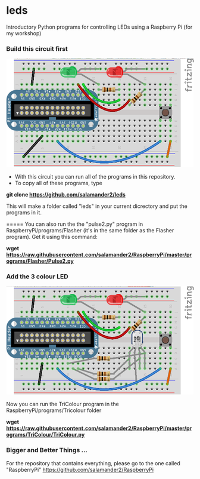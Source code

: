 leds
====

Introductory Python programs for controlling LEDs using a Raspberry Pi (for my workshop)

### Build this circuit first
![one](https://raw.githubusercontent.com/salamander2/leds/master/RPICircuit1_bb.png)


* With this circuit you can run all of the programs in this repository.
* To copy all of these programs, type 

**git clone https://github.com/salamander2/leds**

This will make a folder called "leds" in your current dicrectory and put the programs in it.

=====
You can also run the the "pulse2.py" program in RaspberryPi/programs/Flasher  (it's in the same folder as the Flasher program). Get it using this command: 

**wget https://raw.githubusercontent.com/salamander2/RaspberryPi/master/programs/Flasher/Pulse2.py**

### Add the 3 colour LED
![two](https://raw.githubusercontent.com/salamander2/leds/master/RPICircuit2_bb.png)

Now you can run the TriColour program in the RaspberryPi/programs/Tricolour folder

**wget https://raw.githubusercontent.com/salamander2/RaspberryPi/master/programs/TriColour/TriColour.py**

### Bigger and Better Things ...
For the repository that contains everything, please go to the one called "RaspberryPi" https://github.com/salamander2/RaspberryPi
